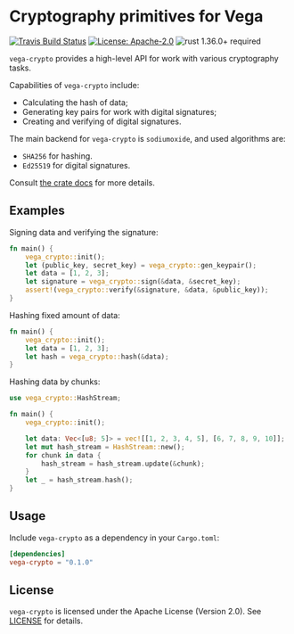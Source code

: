 # Cryptography primitives for Vega

[![Travis Build Status](https://img.shields.io/travis/vega/vega/master.svg?label=Linux%20Build)](https://travis-ci.com/vega/vega)
[![License: Apache-2.0](https://img.shields.io/github/license/vega/vega.svg)](https://github.com/vega/vega/blob/master/LICENSE)
![rust 1.36.0+ required](https://img.shields.io/badge/rust-1.36.0+-blue.svg?label=Required%20Rust)

`vega-crypto` provides a high-level API for work with various cryptography tasks.

Capabilities of `vega-crypto` include:

- Calculating the hash of data;
- Generating key pairs for work with digital signatures;
- Creating and verifying of digital signatures.

The main backend for `vega-crypto` is `sodiumoxide`, and used algorithms are:

- `SHA256` for hashing.
- `Ed25519` for digital signatures.

Consult [the crate docs](https://docs.rs/vega-crypto) for more details.

## Examples

Signing data and verifying the signature:

```rust
fn main() {
    vega_crypto::init();
    let (public_key, secret_key) = vega_crypto::gen_keypair();
    let data = [1, 2, 3];
    let signature = vega_crypto::sign(&data, &secret_key);
    assert!(vega_crypto::verify(&signature, &data, &public_key));
}
```

Hashing fixed amount of data:

```rust
fn main() {
    vega_crypto::init();
    let data = [1, 2, 3];
    let hash = vega_crypto::hash(&data);
}
```

Hashing data by chunks:

```rust
use vega_crypto::HashStream;

fn main() {
    vega_crypto::init();

    let data: Vec<[u8; 5]> = vec![[1, 2, 3, 4, 5], [6, 7, 8, 9, 10]];
    let mut hash_stream = HashStream::new();
    for chunk in data {
        hash_stream = hash_stream.update(&chunk);
    }
    let _ = hash_stream.hash();
}
```

## Usage

Include `vega-crypto` as a dependency in your `Cargo.toml`:

```toml
[dependencies]
vega-crypto = "0.1.0"
```

## License

`vega-crypto` is licensed under the Apache License (Version 2.0).
See [LICENSE](LICENSE) for details.
